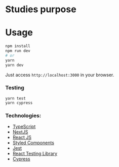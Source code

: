 # Studies purpose

# Usage

```bash
npm install
npm run dev
# or
yarn
yarn dev
```

Just access `http://localhost:3000` in your browser.

### Testing

```
yarn test
yarn cypress
```

### Technologies:

- [TypeScript](https://www.typescriptlang.org/)
- [NextJS](https://nextjs.org/)
- [React JS](https://reactjs.org/)
- [Styled Components](https://styled-components.com/)
- [Jest](https://jestjs.io/)
- [React Testing Library](https://testing-library.com/docs/react-testing-library/intro)
- [Cypress](https://docs.cypress.io/guides/overview/why-cypress.html)
